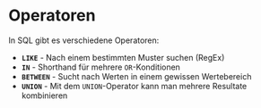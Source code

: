 # Operatoren

In SQL gibt es verschiedene Operatoren:

- **`LIKE`** - Nach einem bestimmten Muster suchen (RegEx)
- **`IN`** - Shorthand für mehrere `OR`-Konditionen
- **`BETWEEN`** - Sucht nach Werten in einem gewissen Wertebereich
- **`UNION`** - Mit dem `UNION`-Operator kann man mehrere Resultate kombinieren